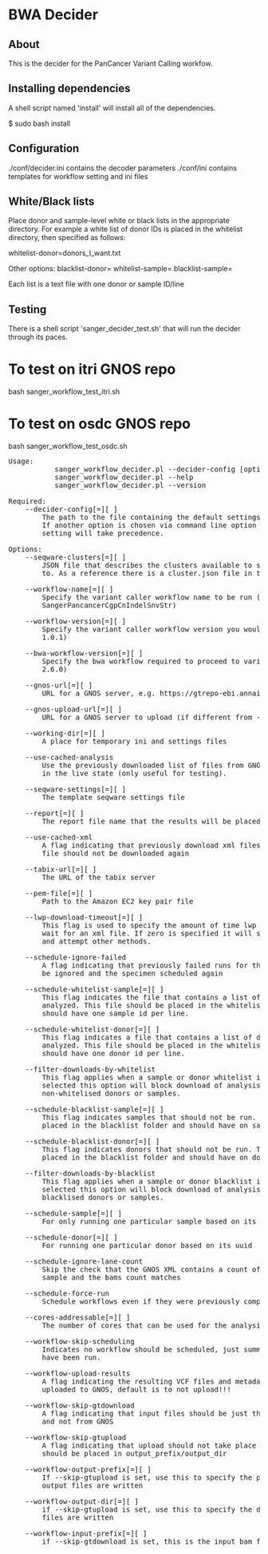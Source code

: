 # BWA Decider

## About

This is the decider for the PanCancer Variant Calling workfow.


## Installing dependencies
A shell script named 'install' will install all of the dependencies.

$ sudo bash install

## Configuration
./conf/decider.ini contains the decoder parameters
./conf/ini contains templates for workflow setting and ini files

## White/Black lists
Place donor and sample-level white or black lists in the appropriate directory.
For example a white list of donor IDs is placed in the whitelist directory, then
specified as follows:

whitelist-donor=donors_I_want.txt

Other options:
blacklist-donor=
whitelist-sample=
blacklist-sample=

Each list is a text file with one donor or sample ID/line

## Testing
There is a shell script 'sanger_decider_test.sh' that will run the decider through its paces.

# To test on itri GNOS repo
bash sanger_workflow_test_itri.sh

# To test on osdc GNOS repo
bash sanger_workflow_test_osdc.sh

<pre>
Usage:
           sanger_workflow_decider.pl --decider-config<decider_path> [options]
           sanger_workflow_decider.pl --help
           sanger_workflow_decider.pl --version

Required:
    --decider-config[=][ ]<decider_path>
        The path to the file containing the default settings for the decider.
        If another option is chosen via command line option the command line
        setting will take precedence.

Options:
    --seqware-clusters[=][ ]<file>
        JSON file that describes the clusters available to schedule workflows
        to. As a reference there is a cluster.json file in the conf folder.

    --workflow-name[=][ ]<workflow_name>
        Specify the variant caller workflow name to be run (eq
        SangerPancancerCgpCnIndelSnvStr)

    --workflow-version[=][ ]<workflow_version>
        Specify the variant caller workflow version you would like to run (eg.
        1.0.1)

    --bwa-workflow-version[=][ ]<workflow_version>
        Specify the bwa workflow required to proceed to variant calling (eg
        2.6.0)

    --gnos-url[=][ ]<gnos_url>
        URL for a GNOS server, e.g. https://gtrepo-ebi.annailabs.com

    --gnos-upload-url[=][ ]<gnos_upload_url>
        URL for a GNOS server to upload (if different from --gnos-url)

    --working-dir[=][ ]<working_directory>
        A place for temporary ini and settings files

    --use-cached-analysis
        Use the previously downloaded list of files from GNOS that are marked
        in the live state (only useful for testing).

    --seqware-settings[=][ ]<seqware_settings>
        The template seqware settings file

    --report[=][ ]<report_file>
        The report file name that the results will be placed in by the decider

    --use-cached-xml
        A flag indicating that previously download xml files for each analysis
        file should not be downloaded again

    --tabix-url[=][ ]<tabix_url>
        The URL of the tabix server

    --pem-file[=][ ]<path_to_pem_file>
        Path to the Amazon EC2 key pair file

    --lwp-download-timeout[=][ ]<wait_time>
        This flag is used to specify the amount of time lwp download should
        wait for an xml file. If zero is specified it will skip lwp download
        and attempt other methods.

    --schedule-ignore-failed
        A flag indicating that previously failed runs for this specimen should
        be ignored and the specimen scheduled again

    --schedule-whitelist-sample[=][ ]<filename>
        This flag indicates the file that contains a list of sample ids to be
        analyzed. This file should be placed in the whitelist folder and
        should have one sample id per line.

    --schedule-whitelist-donor[=][ ]<filename>
        This flag indicates a file that contains a list of donor ids to be
        analyzed. This file should be placed in the whitelist folder and
        should have one donor id per line.

    --filter-downloads-by-whitelist
        This flag applies when a sample or donor whitelist is selected. If
        selected this option will block download of analysis results for
        non-whitelised donors or samples.

    --schedule-blacklist-sample[=][ ]<filename>
        This flag indicates samples that should not be run. The file should be
        placed in the blacklist folder and should have on sample id per line.

    --schedule-blacklist-donor[=][ ]<filename>
        This flag indicates donors that should not be run. The file should be
        placed in the blacklist folder and should have on donor id per line.

    --filter-downloads-by-blacklist
        This flag applies when a sample or donor blacklist is selected. If
        selected this option will block download of analysis results for
        blacklised donors or samples.

    --schedule-sample[=][ ]<aliquot_id>
        For only running one particular sample based on its uuid

    --schedule-donor[=][ ]<aliquot_id>
        For running one particular donor based on its uuid

    --schedule-ignore-lane-count
        Skip the check that the GNOS XML contains a count of lanes for this
        sample and the bams count matches

    --schedule-force-run
        Schedule workflows even if they were previously completed

    --cores-addressable[=][ ]<number of cores>
        The number of cores that can be used for the analysis

    --workflow-skip-scheduling
        Indicates no workflow should be scheduled, just summary of what would
        have been run.

    --workflow-upload-results
        A flag indicating the resulting VCF files and metadata should be
        uploaded to GNOS, default is to not upload!!!

    --workflow-skip-gtdownload
        A flag indicating that input files should be just the bam input paths
        and not from GNOS

    --workflow-skip-gtupload
        A flag indicating that upload should not take place but output files
        should be placed in output_prefix/output_dir

    --workflow-output-prefix[=][ ]<output_prefix>
        If --skip-gtupload is set, use this to specify the prefix of where
        output files are written

    --workflow-output-dir[=][ ]<output_directory>
        if --skip-gtupload is set, use this to specify the dir of where output
        files are written

    --workflow-input-prefix[=][ ]<prefix>
        if --skip-gtdownload is set, this is the input bam file prefix
</pre>

